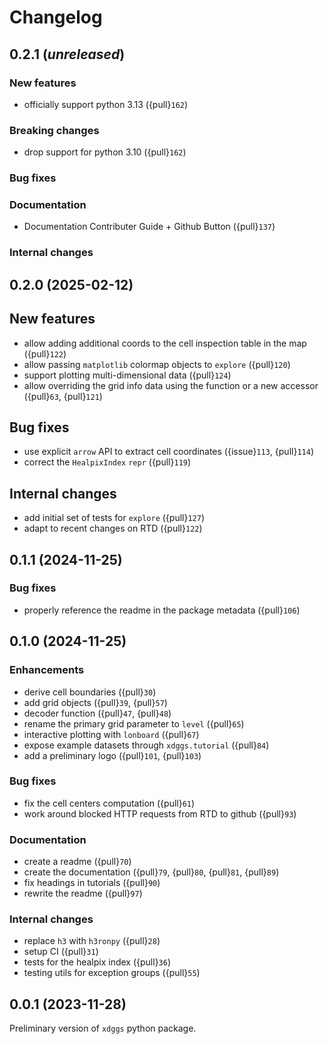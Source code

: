 # Changelog

## 0.2.1 (_unreleased_)

### New features

- officially support python 3.13 ({pull}`162`)

### Breaking changes

- drop support for python 3.10 ({pull}`162`)

### Bug fixes

### Documentation

- Documentation Contributer Guide + Github Button ({pull}`137`)

### Internal changes

## 0.2.0 (2025-02-12)

## New features

- allow adding additional coords to the cell inspection table in the map ({pull}`122`)
- allow passing `matplotlib` colormap objects to `explore` ({pull}`120`)
- support plotting multi-dimensional data ({pull}`124`)
- allow overriding the grid info data using the function or a new accessor ({pull}`63`, {pull}`121`)

## Bug fixes

- use explicit `arrow` API to extract cell coordinates ({issue}`113`, {pull}`114`)
- correct the `HealpixIndex` `repr` ({pull}`119`)

## Internal changes

- add initial set of tests for `explore` ({pull}`127`)
- adapt to recent changes on RTD ({pull}`122`)

## 0.1.1 (2024-11-25)

### Bug fixes

- properly reference the readme in the package metadata ({pull}`106`)

## 0.1.0 (2024-11-25)

### Enhancements

- derive cell boundaries ({pull}`30`)
- add grid objects ({pull}`39`, {pull}`57`)
- decoder function ({pull}`47`, {pull}`48`)
- rename the primary grid parameter to `level` ({pull}`65`)
- interactive plotting with `lonboard` ({pull}`67`)
- expose example datasets through `xdggs.tutorial` ({pull}`84`)
- add a preliminary logo ({pull}`101`, {pull}`103`)

### Bug fixes

- fix the cell centers computation ({pull}`61`)
- work around blocked HTTP requests from RTD to github ({pull}`93`)

### Documentation

- create a readme ({pull}`70`)
- create the documentation ({pull}`79`, {pull}`80`, {pull}`81`, {pull}`89`)
- fix headings in tutorials ({pull}`90`)
- rewrite the readme ({pull}`97`)

### Internal changes

- replace `h3` with `h3ronpy` ({pull}`28`)
- setup CI ({pull}`31`)
- tests for the healpix index ({pull}`36`)
- testing utils for exception groups ({pull}`55`)

## 0.0.1 (2023-11-28)

Preliminary version of `xdggs` python package.
